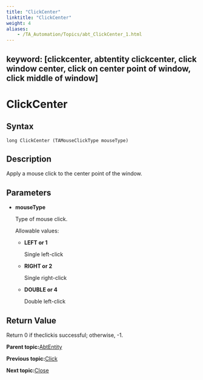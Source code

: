 ```yaml
--- 
title: "ClickCenter"
linktitle: "ClickCenter"
weight: 4
aliases: 
    - /TA_Automation/Topics/abt_ClickCenter_1.html
---
```

keyword: [clickcenter, abtentity clickcenter, click window center, click on center point of window, click middle of window]
---

# ClickCenter

## Syntax

`long ClickCenter (TAMouseClickType mouseType)`

## Description

Apply a mouse click to the center point of the window.

## Parameters

-   **mouseType**

    Type of mouse click.

    Allowable values:

    -   **LEFT or 1**

        Single left-click

    -   **RIGHT or 2**

        Single right-click

    -   **DOUBLE or 4**

        Double left-click


## Return Value

Return 0 if theclickis successful; otherwise, -1.

**Parent topic:**[AbtEntity](/TA_Automation/Topics/abt_AbtEntity.html)

**Previous topic:**[Click](/TA_Automation/Topics/abt_Click.html)

**Next topic:**[Close](/TA_Automation/Topics/abt_Close.html)

